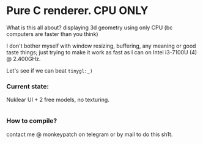 # Pure C renderer. CPU ONLY

What is this all about? displaying 3d geometry using only CPU (bc computers are faster than you think)

I don't bother myself with window resizing, buffering, any meaning or good taste things; just trying to make it work as fast as I can on Intel i3-7100U (4) @ 2.400GHz.


Let's see if we can beat `tinygl:_)`

### Current state:

Nuklear UI + 2 free models, no texturing.

<image>


### How to compile?
contact me @ monkeypatch on telegram or by mail to do this sh1t.

